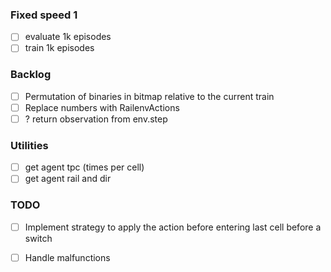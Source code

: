 ### Fixed speed 1
- [ ] evaluate 1k episodes
- [ ] train 1k episodes 

### Backlog
- [ ] Permutation of binaries in bitmap relative to the current train
- [ ] Replace numbers with RailenvActions
- [ ] ? return observation from env.step

### Utilities
- [ ] get agent tpc (times per cell)
- [ ] get agent rail and dir

### TODO
- [ ] Implement strategy to apply the action before entering last cell before a switch


- [ ] Handle malfunctions

